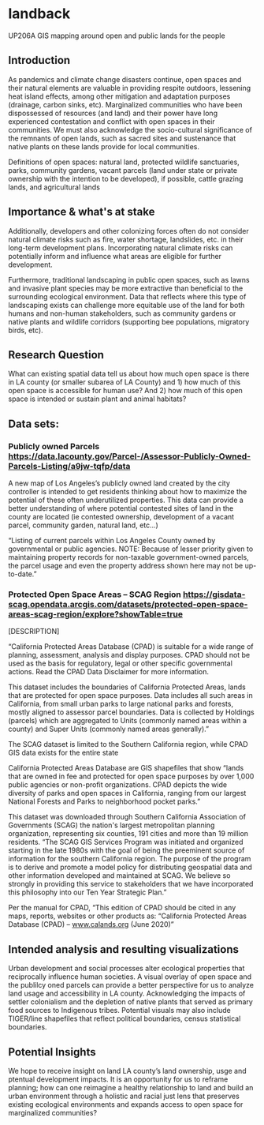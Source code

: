 # landback
UP206A GIS mapping around open and public lands for the people


## Introduction
As pandemics and climate change disasters continue, open spaces and their natural elements are valuable in providing respite outdoors, lessening heat island effects, among other mitigation and adaptation purposes (drainage, carbon sinks, etc). Marginalized communities who have been dispossessed of resources (and land) and their power have long experienced contestation and conflict with open spaces in their communities. We must also acknowledge the socio-cultural significance of the remnants of open lands, such as sacred sites and sustenance that native plants on these lands provide for local communities. 

Definitions of open spaces: natural land, protected wildlife sanctuaries, parks, community gardens, vacant parcels (land under state or private ownership with the intention to be developed), if possible, cattle grazing lands, and agricultural lands

## Importance & what's at stake
Additionally, developers and other colonizing forces often do not consider natural climate risks such as fire, water shortage, landslides, etc. in their long-term development plans. Incorporating natural climate risks can potentially inform and influence what areas are eligible for further development.     

Furthermore, traditional landscaping in public open spaces, such as lawns and invasive plant species may be more extractive than beneficial to the surrounding ecological environment.  Data that reflects where this type of landscaping exists can challenge more equitable use of the land for both humans and non-human stakeholders, such as community gardens or native plants and wildlife corridors (supporting bee populations, migratory birds, etc).   

## Research Question
What can existing spatial data tell us about how much open space is there in LA county (or smaller subarea of LA County) and 1) how much of this open space is accessible for human use? And 2) how much of this open space is intended or sustain plant and animal habitats?

## Data sets: 
### Publicly owned Parcels https://data.lacounty.gov/Parcel-/Assessor-Publicly-Owned-Parcels-Listing/a9jw-tqfp/data 
A new map of Los Angeles’s publicly owned land created by the city controller is intended to get residents thinking about how to maximize the potential of these often underutilized properties. This data can provide a better understanding of where potential contested sites of land in the county are located (ie contested ownership, development of a vacant parcel, community garden, natural land, etc…)

“Listing of current parcels within Los Angeles County owned by governmental or public agencies. NOTE: Because of lesser priority given to maintaining property records for non-taxable government-owned parcels, the parcel usage and even the property address shown here may not be up-to-date.”

### Protected Open Space Areas – SCAG Region https://gisdata-scag.opendata.arcgis.com/datasets/protected-open-space-areas-scag-region/explore?showTable=true
[DESCRIPTION]

“California Protected Areas Database (CPAD) is suitable for a wide range of planning, assessment, analysis and display purposes. CPAD should not be used as the basis for regulatory, legal or other specific governmental actions. Read the CPAD Data Disclaimer for more information.

This dataset includes the boundaries of California Protected Areas, lands that are protected for open space purposes. Data includes all such areas in California, from small urban parks to large national parks and forests, mostly aligned to assessor parcel boundaries. Data is collected by Holdings (parcels) which are aggregated to Units (commonly named areas within a county) and Super Units (commonly named areas generally).”

The SCAG dataset is limited to the Southern California region, while CPAD GIS data exists for the entire state

California Protected Areas Database are GIS shapefiles that show “lands that are owned in fee and protected for open space purposes by over 1,000 public agencies or non-profit organizations. CPAD depicts the wide diversity of parks and open spaces in California, ranging from our largest National Forests and Parks to neighborhood pocket parks.”

This dataset was downloaded through Southern California Association of Governments (SCAG) the nation's largest metropolitan planning organization, representing six counties, 191 cities and more than 19 million residents. “The SCAG GIS Services Program was initiated and organized starting in the late 1980s with the goal of being the preeminent source of information for the southern California region. The purpose of the program is to derive and promote a model policy for distributing geospatial data and other information developed and maintained at SCAG. We believe so strongly in providing this service to stakeholders that we have incorporated this philosophy into our Ten Year Strategic Plan.”

Per the manual for CPAD, “This edition of CPAD should be cited in any maps, reports, websites or other products as: “California Protected Areas Database (CPAD) – www.calands.org (June 2020)”

## Intended analysis and resulting visualizations
Urban development and social processes alter ecological properties that reciprocally influence human societies. A visual overlay of open space and the publilcy oned parcels can provide a better perspective for us to analyze land usage and accessibility in LA county. Acknowledging the impacts of settler colonialism and the depletion of native plants that served as primary food sources to Indigenous tribes. Potential visuals may also include TIGER/line shapefiles that reflect political boundaries, census statistical boundaries.

## Potential Insights 
 We hope to receive insight on land LA county’s land ownership, usge and ptentual development impacts. It is an opportunity for us to reframe planning; how can one reimagine a healthy relationship to land and build an urban environment through a holistic and racial just lens that preserves existing ecological environments and expands access to open space for marginalized communities? 
